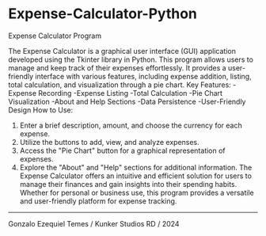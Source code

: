 # Expense-Calculator-Python
Expense Calculator Program

The Expense Calculator is a graphical user interface (GUI) application developed using the Tkinter library in Python. This program allows users to manage and keep track of their expenses effortlessly. It provides a user-friendly interface with various features, including expense addition, listing, total calculation, and visualization through a pie chart.
Key Features:
-Expense Recording
-Expense Listing
-Total Calculation
-Pie Chart Visualization
-About and Help Sections
-Data Persistence
-User-Friendly Design
How to Use:
1.	Enter a brief description, amount, and choose the currency for each expense.
2.	Utilize the buttons to add, view, and analyze expenses.
3.	Access the "Pie Chart" button for a graphical representation of expenses.
4.	Explore the "About" and "Help" sections for additional information.
The Expense Calculator offers an intuitive and efficient solution for users to manage their finances and gain insights into their spending habits. Whether for personal or business use, this program provides a versatile and user-friendly platform for expense tracking.
-------------------------------------------------------------------------------
Gonzalo Ezequiel Temes / Kunker Studios RD / 2024
